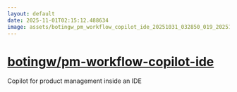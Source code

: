 ```yaml
---
layout: default
date: 2025-11-01T02:15:12.488634
image: assets/botingw_pm_workflow_copilot_ide_20251031_032850_019_20251031_204754_d735df--20251031T214815075--cropped.png
---
```


# [botingw/pm-workflow-copilot-ide](https://github.com/botingw/pm-workflow-copilot-ide/)

Copilot for product management inside an IDE
